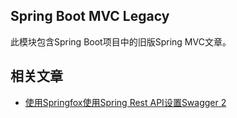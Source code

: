 ## Spring Boot MVC Legacy

此模块包含Spring Boot项目中的旧版Spring MVC文章。

## 相关文章

+ [使用Springfox使用Spring Rest API设置Swagger 2](https://tu-yucheng.github.io/springsecurity/2023/05/17/swagger-2-documentation-for-spring-rest-api.html)